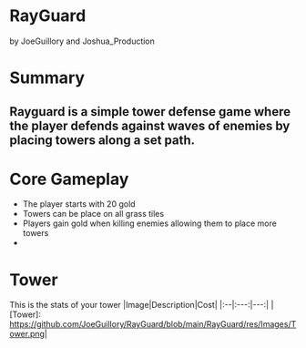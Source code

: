 # RayGuard
by JoeGuillory and Joshua_Production

# Summary
## Rayguard is a simple tower defense game where the player defends against waves of enemies by placing towers along a set path. 

# Core Gameplay
- The player starts with 20 gold
- Towers can be place on all grass tiles
- Players gain gold when killing enemies allowing them to place more towers
- 
 # Tower
  This is the stats of your tower
  |Image|Description|Cost|
  |:--|:---:|---:|
  |[Tower]: https://github.com/JoeGuillory/RayGuard/blob/main/RayGuard/res/Images/Tower.png|


  
